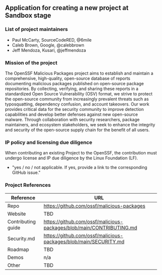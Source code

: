 ## Application for creating a new project at Sandbox stage

### List of project maintainers

- Paul McCarty, SourceCodeRED, @6mile
- Caleb Brown, Google, @calebbrown
- Jeff Mendoza, Kusari, @jeffmendoza

### Mission of the project

The OpenSSF Malicious Packages project aims to establish and maintain a comprehensive, high-quality, open-source database of reports documenting malicious packages published on open-source package repositories. By collecting, verifying, and sharing these reports in a standardized Open Source Vulnerability (OSV) format, we strive to protect the open-source community from increasingly prevalent threats such as typosquatting, dependency confusion, and account takeovers. Our work provides critical data for the security community to improve detection capabilities and develop better defenses against new open-source malware. Through collaboration with security researchers, package maintainers, and ecosystem stakeholders, we seek to enhance the integrity and security of the open-source supply chain for the benefit of all users.

### IP policy and licensing due diligence

When contributing an existing Project to the OpenSSF, the contribution must undergo license and IP due diligence by the Linux Foundation (LF).
  * "yes / no / not applicable. If yes, provide a link to the corresponding GitHub issue."

### Project References

| Reference           | URL |
|---------------------|-----|
| Repo                | https://github.com/ossf/malicious-packages|
| Website             | TBD |
| Contributing guide  | https://github.com/ossf/malicious-packages/blob/main/CONTRIBUTING.md |
| Security.md         | https://github.com/ossf/malicious-packages/blob/main/SECURITY.md |
| Roadmap             | TBD |
| Demos               | n/a |
| Other               | TBD |
